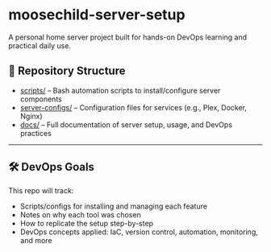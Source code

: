 # moosechild-server-setup

A personal home server project built for hands-on DevOps learning and practical daily use.

## 📁 Repository Structure

- [scripts/](./scripts) – Bash automation scripts to install/configure server components  
- [server-configs/](./server-configs) – Configuration files for services (e.g., Plex, Docker, Nginx)  
- [docs/](./docs) – Full documentation of server setup, usage, and DevOps practices

---

## 🛠️ DevOps Goals

This repo will track:
- Scripts/configs for installing and managing each feature
- Notes on why each tool was chosen
- How to replicate the setup step-by-step
- DevOps concepts applied: IaC, version control, automation, monitoring, and more
